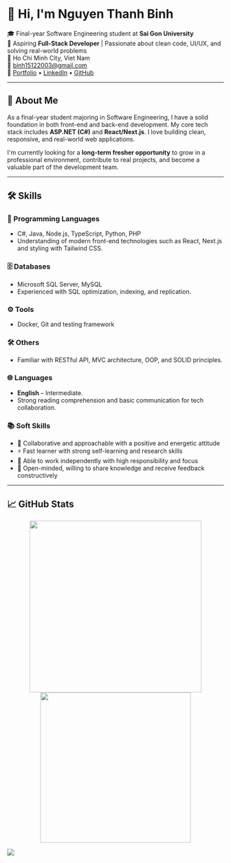 # 👋 Hi, I'm Nguyen Thanh Binh

🎓 Final-year Software Engineering student at **Sai Gon University**  
💼 Aspiring **Full-Stack Developer** | Passionate about clean code, UI/UX, and solving real-world problems  
📍 Ho Chi Minh City, Viet Nam  
📧 [binh15122003@gmail.com](mailto:binh15122003@gmail.com)  
🔗 [Portfolio](https://portfolio-five-psi-27.vercel.app) • [LinkedIn](https://linkedin.com/in/binhdev) • [GitHub](https://github.com/notobo15)

---

## 🧠 About Me

As a final-year student majoring in Software Engineering, I have a solid foundation in both front-end and back-end development. My core tech stack includes **ASP.NET (C#)** and **React/Next.js**. I love building clean, responsive, and real-world web applications.

I'm currently looking for a **long-term fresher opportunity** to grow in a professional environment, contribute to real projects, and become a valuable part of the development team.

---

## 🛠️ Skills

### 🎯 Programming Languages
- C#, Java, Node.js, TypeScript, Python, PHP
- Understanding of modern front-end technologies such as React, Next.js and styling with Tailwind CSS.

### 🗄️ Databases
- Microsoft SQL Server, MySQL  
- Experienced with SQL optimization, indexing, and replication.

### ⚙️ Tools
- Docker, Git and testing framework

### 🛠️ Others
- Familiar with RESTful API, MVC architecture, OOP, and SOLID principles.

### 🌐 Languages
- **English** – Intermediate.
- Strong reading comprehension and basic communication for tech collaboration.

### 📚 Soft Skills
- 🤝 Collaborative and approachable with a positive and energetic attitude  
- ⚡ Fast learner with strong self-learning and research skills  
- 🎯 Able to work independently with high responsibility and focus  
- 💬 Open-minded, willing to share knowledge and receive feedback constructively  

---

## 📈 GitHub Stats

<p align="center">
  <img width="400" src="https://github-readme-stats.vercel.app/api?username=notobo15&show_icons=true&theme=react&border_color=61dafb&hide_border=true" />
  <img width="350" src="https://github-readme-stats.vercel.app/api/top-langs/?username=notobo15&hide=c%23,powershell,Mathematica,Ruby,Objective-C,Objective-C%2b%2b,Cuda&title_color=61dafb&text_color=ffffff&icon_color=61dafb&bg_color=20232a&langs_count=8&layout=compact&border_color=61dafb&hide_border=true" />
</p>


<p align="left">
  <img src="https://visitor-badge.laobi.icu/badge?page_id=notobo15.notobo15" />
</p>
